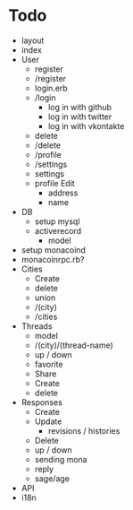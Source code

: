 # Todo

- layout
- index
- User
  - register
  - /register
  - login.erb
  - /login
    - log in with github
    - log in with twitter
    - log in with vkontakte
  - delete
  - /delete
  - /profile
  - /settings
  - settings
  - profile Edit
    - address
    - name
- DB
  - setup mysql
  - activerecord
    - model
- setup monacoind
- monacoinrpc.rb?
- Cities
  - Create
  - delete
  - union
  - /(city)
  - /cities
- Threads
  - model
  - /(city)/(thread-name)
  - up / down
  - favorite
  - Share
  - Create
  - delete
- Responses
  - Create
  - Update
    - revisions / histories
  - Delete
  - up / down
  - sending mona
  - reply
  - sage/age
- API
- i18n
